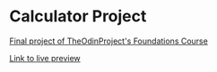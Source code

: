 # Calculator Project
[Final project of TheOdinProject's Foundations Course](https://www.theodinproject.com/lessons/foundations-calculator)

[Link to live preview]()
